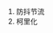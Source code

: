 <!--
 * @Author: your name
 * @Date: 2021-06-18 14:59:48
 * @LastEditTime: 2021-06-18 15:00:11
 * @LastEditors: Please set LastEditors
 * @Description: In User Settings Edit
 * @FilePath: /methodsAccumulation/JS/方法.md
-->
1. 防抖节流
2. 柯里化